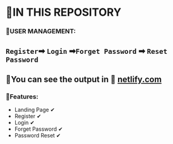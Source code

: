 # 🚀IN THIS REPOSITORY 

### 🎯USER MANAGEMENT:

 `Register`➡ `Login`  ➡`Forget Password` ➡ `Reset Password`
---- 
## 📍You can see the output in 📌 [netlify.com](https://password-reset-frontend-by-arun.netlify.app/)

### 🪬Features:
+  Landing Page ✔
+  Register ✔
+  Login ✔
+  Forget Password ✔
+  Password Reset ✔

